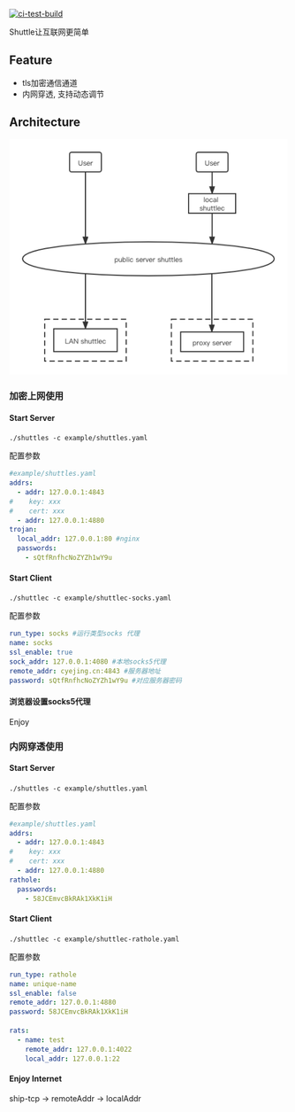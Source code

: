 [![ci-test-build](https://github.com/cyejing/shuttle/actions/workflows/ci-test-build.yml/badge.svg)](https://github.com/cyejing/shuttle/actions/workflows/ci-test-build.yml)


Shuttle让互联网更简单

## Feature

- tls加密通信通道
- 内网穿透, 支持动态调节

## Architecture

![architecture](/doc/pic/architecture.png)


### 加密上网使用
#### Start Server
``./shuttles -c example/shuttles.yaml``

配置参数
```yaml
#example/shuttles.yaml
addrs:
  - addr: 127.0.0.1:4843
#    key: xxx
#    cert: xxx
  - addr: 127.0.0.1:4880
trojan:
  local_addr: 127.0.0.1:80 #nginx
  passwords:
    - sQtfRnfhcNoZYZh1wY9u
```
#### Start Client
``./shuttlec -c example/shuttlec-socks.yaml``

配置参数
```yaml
run_type: socks #运行类型socks 代理
name: socks
ssl_enable: true
sock_addr: 127.0.0.1:4080 #本地socks5代理
remote_addr: cyejing.cn:4843 #服务器地址
password: sQtfRnfhcNoZYZh1wY9u #对应服务器密码

```

#### 浏览器设置socks5代理
Enjoy

### 内网穿透使用
#### Start Server
``./shuttles -c example/shuttles.yaml``

配置参数
```yaml
#example/shuttles.yaml
addrs:
  - addr: 127.0.0.1:4843
#    key: xxx
#    cert: xxx
  - addr: 127.0.0.1:4880
rathole:
  passwords:
    - 58JCEmvcBkRAk1XkK1iH
```
#### Start Client
``./shuttlec -c example/shuttlec-rathole.yaml``

配置参数
```yaml
run_type: rathole
name: unique-name
ssl_enable: false
remote_addr: 127.0.0.1:4880
password: 58JCEmvcBkRAk1XkK1iH

rats:
  - name: test
    remote_addr: 127.0.0.1:4022
    local_addr: 127.0.0.1:22

```

#### Enjoy Internet
ship-tcp -> remoteAddr -> localAddr
